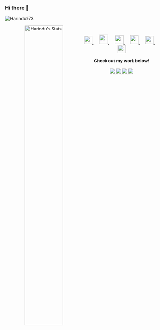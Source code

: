 ### Hi there 👋
<p align="left"> <img src="https://komarev.com/ghpvc/?username=Harindu973&color=brightgreen" alt="Harindu973" /> </p>

<p align="center">
  <a href="https://github.com/puf17640" class="rich-diff-level-one">
    <img align="left" width="50%" src="https://github-readme-stats.vercel.app/api?username=Harindu973&title_color=333&text_color=777" alt="Harindu's Stats" >
  </a>
</p>
<br />
<p align="center">
  <a href="https://www.linkedin.com/in/harindu-lakshan-029343163">
    <img src="https://img.icons8.com/ios-filled/256/000000/linkedin.svg" width="26px"/>
  </a>
  &emsp;
    <a href="https://www.facebook.com/harindu.lakshan.3">
    <img src="https://img.icons8.com/ios-glyphs/256/000000/facebook.png" width="30px"/>
  </a> 
  &emsp;
  <a href= "https://www.instagram.com/harindu973/">
    <img src="https://img.icons8.com/ios-glyphs/256/000000/instagram-new.svg" width="28px"/>
  </a>
  &emsp;
  <a href="https://twitter.com/HarinduLakshan1">
    <img src="https://img.icons8.com/material/256/000000/twitter.png" width="28px"/>
  </a>
  &emsp;
  <a href="https://community.mozilla.org/en/people/harindu973/">
    <img src="https://img.icons8.com/ios-filled/256/000000/firefox.svg" width="26px"/>
  </a>
  &emsp;
  <a href="https://stackoverflow.com/users/11058108/harindu-lakshan?tab=profile">
    <img src="https://img.icons8.com/ios-filled/256/000000/stackoverflow.svg" width="26px"/>
  </a>
  <br><br>
  <strong>Check out my work below!</strong>
  <br><br>
  <a href="https://badges.pufler.dev">
    <img src="https://badges.pufler.dev/visits/harindu973/harindu973?style=flat-square&color=black&logo=github">
  </a>
  <a href="https://badges.pufler.dev">
    <img src="https://badges.pufler.dev/years/harindu973?style=flat-square&color=black&logo=github">
  </a>
  <a href="https://badges.pufler.dev">
    <img src="https://badges.pufler.dev/repos/harindu973?style=flat-square&color=black&logo=github">
  </a>
  <a href="https://badges.pufler.dev">
    <img src="https://badges.pufler.dev/commits/monthly/harindu973?style=flat-square&color=black&logo=github">
  </a>
</p>


 
